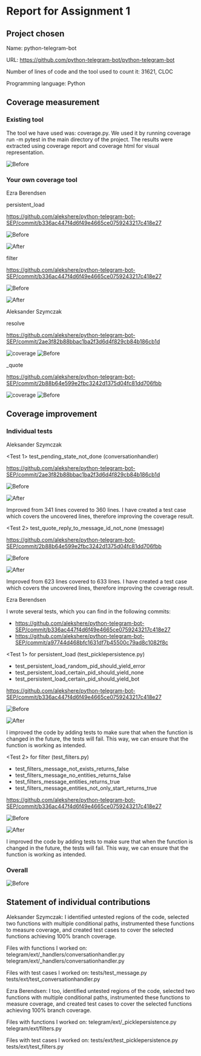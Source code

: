 # Report for Assignment 1

## Project chosen

Name: python-telegram-bot

URL: https://github.com/python-telegram-bot/python-telegram-bot

Number of lines of code and the tool used to count it: 31621, CLOC

Programming language: Python

## Coverage measurement

### Existing tool

The tool we have used was: coverage.py. We used it by running coverage run -m pytest in the main directory of the project. The results were extracted using coverage report and coverage html for visual representation.

![Before](og-total.jpg "Before")

### Your own coverage tool

Ezra Berendsen

persistent_load

https://github.com/alekshere/python-telegram-bot-SEP/commit/b336ac447f4d6f49e4665ce0759243217c418e27

![Before](ezra-persistent_load-fn-coverage.png "Before")

![After](ezra-persistent_load-fn-coverage-improvement.png "After")

filter

https://github.com/alekshere/python-telegram-bot-SEP/commit/b336ac447f4d6f49e4665ce0759243217c418e27

![Before](ezra-filter-fn-coverage.png "Before")

![After](ezra-filter-fn-coverage-improvement.png "After")

Aleksander Szymczak

resolve

https://github.com/alekshere/python-telegram-bot-SEP/commit/2ae3f82b88bbac1ba2f3d6d4f829cb84b186cb1d

![coverage](conversationhandler-resolve-instrumentation.jpg "coverage")
![Before](ezra-filter-fn-coverage.png "Before")

\_quote

https://github.com/alekshere/python-telegram-bot-SEP/commit/2b88b64e599e2fbc3242d1375d04fc81dd706fbb

![coverage](message-quote-instrumentation.jpg "coverage")
![Before](ezra-filter-fn-coverage.png "Before")

## Coverage improvement

### Individual tests

Aleksander Szymczak

<Test 1> test_pending_state_not_done (conversationhandler)

https://github.com/alekshere/python-telegram-bot-SEP/commit/2ae3f82b88bbac1ba2f3d6d4f829cb84b186cb1d

![Before](og-cov-conversationhandlerpy.jpg "Before")

![After](improved-cov-conversationhandlerpy.jpg "After")

Improved from 341 lines covered to 360 lines. I have created a test case which covers the uncovered lines, therefore improving the coverage result.

<Test 2> test_quote_reply_to_message_id_not_none (message)

https://github.com/alekshere/python-telegram-bot-SEP/commit/2b88b64e599e2fbc3242d1375d04fc81dd706fbb

![Before](og-cov-messagepy.jpg "Before")

![After](improved-cov-messagepy.jpg "After")

Improved from 623 lines covered to 633 lines. I have created a test case which covers the uncovered lines, therefore improving the coverage result.

Ezra Berendsen

I wrote several tests, which you can find in the following commits:

- https://github.com/alekshere/python-telegram-bot-SEP/commit/b336ac447f4d6f49e4665ce0759243217c418e27
- https://github.com/alekshere/python-telegram-bot-SEP/commit/a97744d468bfc1631df7b45500c79ad8c1082f8c

<Test 1> for persistent_load (test_picklepersistence.py)

- test_persistent_load_random_pid_should_yield_error
- test_persistent_load_certain_pid_should_yield_none
- test_persistent_load_certain_pid_should_yield_bot

https://github.com/alekshere/python-telegram-bot-SEP/commit/b336ac447f4d6f49e4665ce0759243217c418e27

![Before](ezra-persistent_load-fn-coverage.png "Before")

![After](ezra-persistent_load-fn-coverage-improvement.png "After")

I improved the code by adding tests to make sure that when the function is changed in the future, the tests will fail. 
This way, we can ensure that the function is working as intended.

<Test 2> for filter (test_filters.py)

- test_filters_message_not_exists_returns_false
- test_filters_message_no_entities_returns_false
- test_filters_message_entities_returns_true
- test_filters_message_entities_not_only_start_returns_true

https://github.com/alekshere/python-telegram-bot-SEP/commit/b336ac447f4d6f49e4665ce0759243217c418e27

![Before](ezra-filter-fn-coverage.png "Before")

![After](ezra-filter-fn-coverage-improvement.png "After")

I improved the code by adding tests to make sure that when the function is changed in the future, the tests will fail.
This way, we can ensure that the function is working as intended.

### Overall

![Before](og-total.jpg "Before")

## Statement of individual contributions

Aleksander Szymczak:
I identified untested regions of the code, selected two functions with multiple conditional paths, instrumented these functions to measure coverage, and created test cases to cover the selected functions achieving 100% branch coverage.

Files with functions I worked on:
telegram/ext/\_handlers/conversationhandler.py
telegram/ext/\_handlers/conversationhandler.py

Files with test cases I worked on:
tests/test_message.py
tests/ext/test_conversationhandler.py

Ezra Berendsen:
I too, identified untested regions of the code, selected two functions with multiple conditional paths, instrumented these functions to measure coverage, and created test cases to cover the selected functions achieving 100% branch coverage.

Files with functions I worked on:
telegram/ext/\_picklepersistence.py
telegram/ext/filters.py

Files with test cases I worked on:
tests/ext/test_picklepersistence.py
tests/ext/test_filters.py

